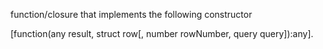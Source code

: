function/closure that implements the following constructor 

[function(any result, struct row[, number rowNumber, query query]):any].